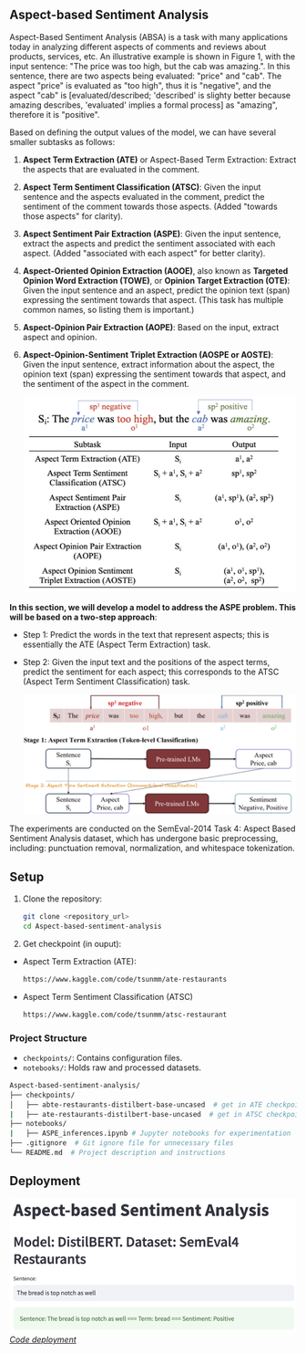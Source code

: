 
## Aspect-based Sentiment Analysis
Aspect-Based Sentiment Analysis (ABSA) is a task with many applications today in analyzing different aspects of comments and reviews about products, services, etc. An illustrative example is shown in Figure 1, with the input sentence: "The price was too high, but the cab was amazing.". In this sentence, there are two aspects being evaluated: "price" and "cab". The aspect "price" is evaluated as "too high", thus it is "negative", and the aspect "cab" is [evaluated/described; 'described' is slighty better because amazing describes, 'evaluated' implies a formal process] as "amazing", therefore it is "positive".

Based on defining the output values of the model, we can have several smaller subtasks as follows:

1. **Aspect Term Extraction (ATE)** or Aspect-Based Term Extraction: Extract the aspects that are evaluated in the comment.

2. **Aspect Term Sentiment Classification (ATSC)**: Given the input sentence and the aspects evaluated in the comment, predict the sentiment of the comment towards those aspects. (Added "towards those aspects" for clarity).

3. **Aspect Sentiment Pair Extraction (ASPE)**: Given the input sentence, extract the aspects and predict the sentiment associated with each aspect. (Added "associated with each aspect" for better clarity).

4. **Aspect-Oriented Opinion Extraction (AOOE)**, also known as **Targeted Opinion Word Extraction (TOWE)**, or **Opinion Target Extraction (OTE)**: Given the input sentence and an aspect, predict the opinion text (span) expressing the sentiment towards that aspect. (This task has multiple common names, so listing them is important.)

5. **Aspect-Opinion Pair Extraction (AOPE)**: Based on the input, extract aspect and opinion.

6. **Aspect-Opinion-Sentiment Triplet Extraction (AOSPE or AOSTE)**: Given the input sentence, extract information about the aspect, the opinion text (span) expressing the sentiment towards that aspect, and the sentiment of the aspect in the comment.


    ![alt ext](image/type_absa.png)

**In this section, we will develop a model to address the ASPE problem. This will be based on a two-step approach**:

- Step 1: Predict the words in the text that represent aspects; this is essentially the ATE (Aspect Term Extraction) task.

- Step 2: Given the input text and the positions of the aspect terms, predict the sentiment for each aspect; this corresponds to the ATSC (Aspect Term Sentiment Classification) task.

   ![alt ext](image/pipeline.png)


The experiments are conducted on the SemEval-2014 Task 4: Aspect Based Sentiment Analysis dataset, which has undergone basic preprocessing, including: punctuation removal, normalization, and whitespace tokenization.

## Setup
1. Clone the repository:
    ```bash
    git clone <repository_url>
    cd Aspect-based-sentiment-analysis
    ```
2. Get checkpoint (in ouput):
- Aspect Term Extraction (ATE): 
   ```bash
   https://www.kaggle.com/code/tsunmm/ate-restaurants
   ```
- Aspect Term Sentiment Classification (ATSC)
    ```bash
   https://www.kaggle.com/code/tsunmm/atsc-restaurant
   ```
### Project Structure
- `checkpoints/`: Contains configuration files.
- `notebooks/`: Holds raw and processed datasets.

```bash
Aspect-based-sentiment-analysis/
├── checkpoints/
│   ├── abte-restaurants-distilbert-base-uncased  # get in ATE checkpoints
|   ├── ate-restaurants-distilbert-base-uncased  # get in ATSC checkpoints
├── notebooks/
|   ├── ASPE_inferences.ipynb # Jupyter notebooks for experimentation 
├── .gitignore  # Git ignore file for unnecessary files
└── README.md  # Project description and instructions

```
## Deployment
![alt ext](image/deployment.png)
*[Code deployment](https://github.com/thainq107/aspect-based-sentiment-analysis-streamlit)*